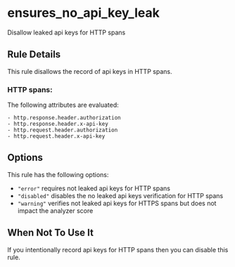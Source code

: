 # ensures_no_api_key_leak

Disallow leaked api keys for HTTP spans

## Rule Details

This rule disallows the record of api keys in HTTP spans.

### HTTP spans:

The following attributes are evaluated:

```
- http.response.header.authorization
- http.response.header.x-api-key
- http.request.header.authorization
- http.request.header.x-api-key
```

## Options

This rule has the following options:

- `"error"` requires not leaked api keys for HTTP spans
- `"disabled"` disables the no leaked api keys verification for HTTP spans
- `"warning"` verifies not leaked api keys for HTTPS spans but does not impact the analyzer score

## When Not To Use It

If you intentionally record api keys for HTTP spans then you can disable this rule.
